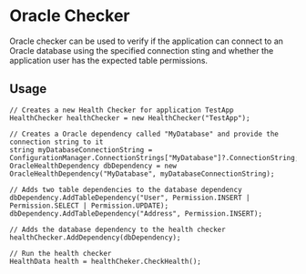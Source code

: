 # Oracle Checker

Oracle checker can be used to verify if the application can connect to an Oracle database
using the specified connection sting and whether the application user has
the expected table permissions.

## Usage

```
// Creates a new Health Checker for application TestApp
HealthChecker healthChecker = new HealthChecker("TestApp");

// Creates a Oracle dependency called "MyDatabase" and provide the connection string to it
string myDatabaseConnectionString = ConfigurationManager.ConnectionStrings["MyDatabase"]?.ConnectionString;
OracleHealthDependency dbDependency = new OracleHealthDependency("MyDatabase", myDatabaseConnectionString);

// Adds two table dependencies to the database dependency
dbDependency.AddTableDependency("User", Permission.INSERT | Permission.SELECT | Permission.UPDATE);
dbDependency.AddTableDependency("Address", Permission.INSERT);

// Adds the database dependency to the health checker
healthChecker.AddDependency(dbDependency);

// Run the health checker
HealthData health = healthCheker.CheckHealth();
```
